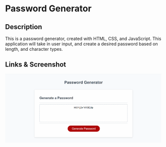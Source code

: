 # Password Generator

## Description

This is a password generator, created with HTML, CSS, and JavaScript. This application will take in user input, and create a desired password based on length, and character types.

## Links & Screenshot

<img src="./assets/pwGen.png" />
